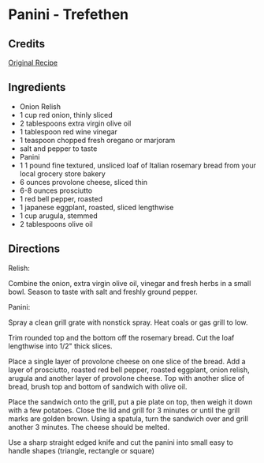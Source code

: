 # Panini - Trefethen 

<!-- BEGIN content -->

## Credits

[Original Recipe](http://www.trefethen.com/recipes/misc_ro_1.html "http://www.trefethen.com/recipes/misc ro 1.html")

## Ingredients

- Onion Relish
- 1 cup red onion, thinly sliced
- 2 tablespoons extra virgin olive oil
- 1 tablespoon red wine vinegar
- 1 teaspoon chopped fresh oregano or marjoram
- salt and pepper to taste
- Panini
- 1 1 pound fine textured, unsliced loaf of Italian rosemary bread from your local grocery store bakery
- 6 ounces provolone cheese, sliced thin
- 6-8 ounces prosciutto
- 1 red bell pepper, roasted
- 1 japanese eggplant, roasted, sliced lengthwise
- 1 cup arugula, stemmed
- 2 tablespoons olive oil

## Directions

Relish:  
 Combine the onion, extra virgin olive oil, vinegar and fresh herbs in a small bowl. Season to taste with salt and freshly ground pepper.  
  
 Panini:  
 Spray a clean grill grate with nonstick spray. Heat coals or gas grill to low.  
  
 Trim rounded top and the bottom off the rosemary bread. Cut the loaf lengthwise into 1/2" thick slices.  
  
 Place a single layer of provolone cheese on one slice of the bread. Add a layer of prosciutto, roasted red bell pepper, roasted eggplant, onion relish, arugula and another layer of provolone cheese. Top with another slice of bread, brush top and bottom of sandwich with olive oil.  
  
 Place the sandwich onto the grill, put a pie plate on top, then weigh it down with a few potatoes. Close the lid and grill for 3 minutes or until the grill marks are golden brown. Using a spatula, turn the sandwich over and grill another 3 minutes. The cheese should be melted.  
  
 Use a sharp straight edged knife and cut the panini into small easy to handle shapes (triangle, rectangle or square)

<!-- END content -->


